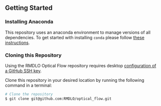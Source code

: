 ## **Getting Started**
### **Installing Anaconda**
This repository uses an anaconda environment to manage versions of all dependencies. To get started with installing `conda` please follow [these instructions](https://conda.io/projects/conda/en/latest/user-guide/getting-started.html).
### **Cloning this Repository**
Using the RMDLO Optical Flow repository requires desktop [configuration of a GitHub SSH key](https://docs.github.com/en/authentication/connecting-to-github-with-ssh/adding-a-new-ssh-key-to-your-github-account).

Clone this repository in your desired location by running the following command in a terminal:
```bash
# Clone the repository
$ git clone git@github.com:RMDLO/optical_flow.git
```